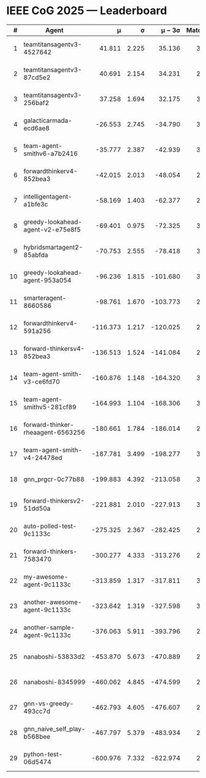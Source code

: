 # IEEE CoG 2025 — Leaderboard

| # | Agent | μ | σ | μ − 3σ | Matches | Updated |
|---:|---|---:|---:|---:|---:|---|
| 1 | teamtitansagentv3-4527642 | 41.811 | 2.225 | 35.136 | 3420 | 2025-08-18 12:27 |
| 2 | teamtitansagentv3-87cd5e2 | 40.691 | 2.154 | 34.231 | 2952 | 2025-08-18 12:27 |
| 3 | teamtitansagentv3-256baf2 | 37.258 | 1.694 | 32.175 | 3272 | 2025-08-18 12:27 |
| 4 | galacticarmada-ecd6ae8 | -26.553 | 2.745 | -34.790 | 3360 | 2025-08-18 12:27 |
| 5 | team-agent-smithv6-a7b2416 | -35.777 | 2.387 | -42.939 | 3060 | 2025-08-18 12:27 |
| 6 | forwardthinkerv4-852bea3 | -42.015 | 2.013 | -48.054 | 2530 | 2025-08-18 12:27 |
| 7 | intelligentagent-a1bfe3c | -58.169 | 1.403 | -62.377 | 2558 | 2025-08-18 12:27 |
| 8 | greedy-lookahead-agent-v2-e75e8f5 | -69.401 | 0.975 | -72.325 | 3096 | 2025-08-18 12:27 |
| 9 | hybridsmartagent2-85abfda | -70.753 | 2.555 | -78.418 | 3015 | 2025-08-18 12:27 |
| 10 | greedy-lookahead-agent-953a054 | -96.236 | 1.815 | -101.680 | 3036 | 2025-08-18 12:27 |
| 11 | smarteragent-8660586 | -98.761 | 1.670 | -103.773 | 2837 | 2025-08-18 12:27 |
| 12 | forwardthinkerv4-591a256 | -116.373 | 1.217 | -120.025 | 2769 | 2025-08-18 12:27 |
| 13 | forward-thinkersv4-852bea3 | -136.513 | 1.524 | -141.084 | 2501 | 2025-08-18 12:27 |
| 14 | team-agent-smith-v3-ce6fd70 | -160.876 | 1.148 | -164.320 | 3492 | 2025-08-18 12:27 |
| 15 | team-agent-smithv5-281cf89 | -164.993 | 1.104 | -168.306 | 3180 | 2025-08-18 12:27 |
| 16 | forward-thinker-rheaagent-6563256 | -180.661 | 1.784 | -186.014 | 2962 | 2025-08-18 12:27 |
| 17 | team-agent-smith-v4-24478ed | -187.781 | 3.499 | -198.277 | 3312 | 2025-08-18 12:27 |
| 18 | gnn_prgcr-0c77b88 | -199.883 | 4.392 | -213.058 | 3250 | 2025-08-18 12:27 |
| 19 | forward-thinkersv2-51dd50a | -221.881 | 2.010 | -227.913 | 3082 | 2025-08-18 12:27 |
| 20 | auto-polled-test-9c1133c | -275.325 | 2.367 | -282.425 | 2520 | 2025-08-18 12:27 |
| 21 | forward-thinkers-7583470 | -300.277 | 4.333 | -313.276 | 2860 | 2025-08-18 12:27 |
| 22 | my-awesome-agent-9c1133c | -313.859 | 1.317 | -317.811 | 3360 | 2025-08-18 12:27 |
| 23 | another-awesome-agent-9c1133c | -323.642 | 1.319 | -327.598 | 3520 | 2025-08-18 12:27 |
| 24 | another-sample-agent-9c1133c | -376.063 | 5.911 | -393.796 | 2880 | 2025-08-18 12:27 |
| 25 | nanaboshi-53833d2 | -453.870 | 5.673 | -470.889 | 2580 | 2025-08-18 12:27 |
| 26 | nanaboshi-8345999 | -460.062 | 4.845 | -474.599 | 2720 | 2025-08-18 12:27 |
| 27 | gnn-vs-greedy-493cc7d | -462.793 | 4.605 | -476.607 | 2620 | 2025-08-18 12:27 |
| 28 | gnn_naive_self_play-b568bee | -467.797 | 5.379 | -483.934 | 2760 | 2025-08-18 12:27 |
| 29 | python-test-06d5474 | -600.976 | 7.332 | -622.974 | 2430 | 2025-08-18 12:27 |
